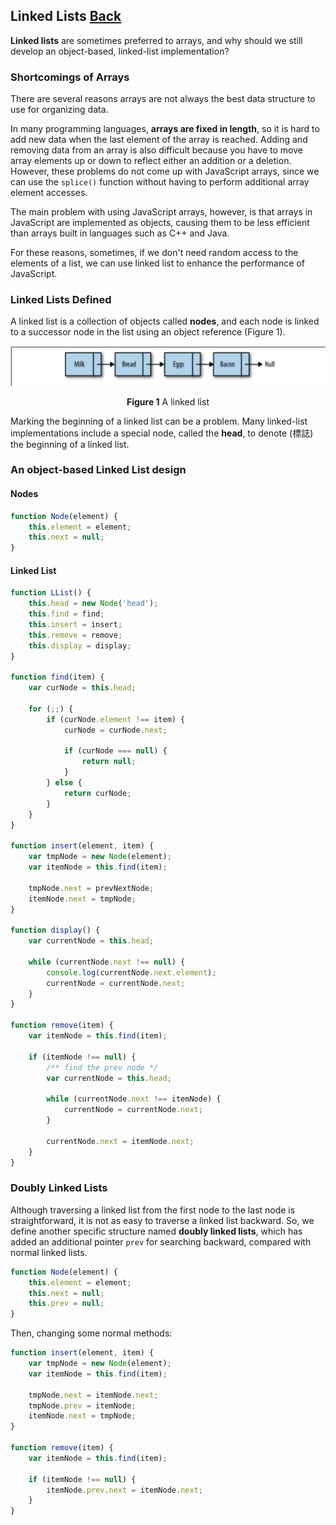 ## Linked Lists [Back](./../data_structure.md)

**Linked lists** are sometimes preferred to arrays, and why should we still develop an object-based, linked-list implementation?

### Shortcomings of Arrays

There are several reasons arrays are not always the best data structure to use for organizing data.

In many programming languages, **arrays are fixed in length**, so it is hard to add new data when the last element of the array is reached. Adding and removing data from an array is also difficult because you have to move array elements up or down to reflect either an addition or a deletion. However, these problems do not come up with JavaScript arrays, since we can use the `splice()` function without having to perform additional array element accesses. 

The main problem with using JavaScript arrays, however, is that arrays in JavaScript are implemented as objects, causing them to be less efficient than arrays built in languages such as C++ and Java.

For these reasons, sometimes, if we don't need random access to the elements of a list, we can use linked list to enhance the performance of JavaScript.

### Linked Lists Defined

A linked list is a collection of objects called **nodes**, and each node is linked to a successor node in the list using an object reference (Figure 1).

<p align="center">
    <img src="./linked_list.png" title="a linked list" alt="a linked list" />
</p>

<p align="center">
    <strong>Figure 1</strong> A linked list
</p>

Marking the beginning of a linked list can be a problem. Many linked-list implementations include a special node, called the **head**, to denote (標誌) the beginning of a linked list. 

### An object-based Linked List design

#### Nodes

```js
function Node(element) {
    this.element = element;
    this.next = null;
}
```

#### Linked List

```js
function LList() {
    this.head = new Node('head');
    this.find = find;
    this.insert = insert;
    this.remove = remove;
    this.display = display;
}

function find(item) {
    var curNode = this.head;
    
    for (;;) {
        if (curNode.element !== item) {
            curNode = curNode.next;
            
            if (curNode === null) {
                return null;
            }
        } else {
            return curNode;
        }
    }
}

function insert(element, item) {
    var tmpNode = new Node(element);
    var itemNode = this.find(item);
    
    tmpNode.next = prevNextNode;
    itemNode.next = tmpNode;
}

function display() {
    var currentNode = this.head;
    
    while (currentNode.next !== null) {
        console.log(currentNode.next.element);
        currentNode = currentNode.next;
    }
}

function remove(item) {
    var itemNode = this.find(item);
    
    if (itemNode !== null) {
        /** find the prev node */
        var currentNode = this.head;
        
        while (currentNode.next !== itemNode) {
            currentNode = currentNode.next;
        }
        
        currentNode.next = itemNode.next;
    }
}
```

### Doubly Linked Lists

Although traversing a linked list from the first node to the last node is straightforward, it is not as easy to traverse a linked list backward. So, we define another specific structure named **doubly linked lists**, which has added an additional pointer `prev` for searching backward, compared with normal linked lists.

```js
function Node(element) {
    this.element = element;
    this.next = null;
    this.prev = null;
}
```

Then, changing some normal methods:

```js
function insert(element, item) {
    var tmpNode = new Node(element);
    var itemNode = this.find(item);
 
    tmpNode.next = itemNode.next;
    tmpNode.prev = itemNode;
    itemNode.next = tmpNode;
}

function remove(item) {
    var itemNode = this.find(item);
    
    if (itemNode !== null) {
        itemNode.prev.next = itemNode.next;
    }
}
```


